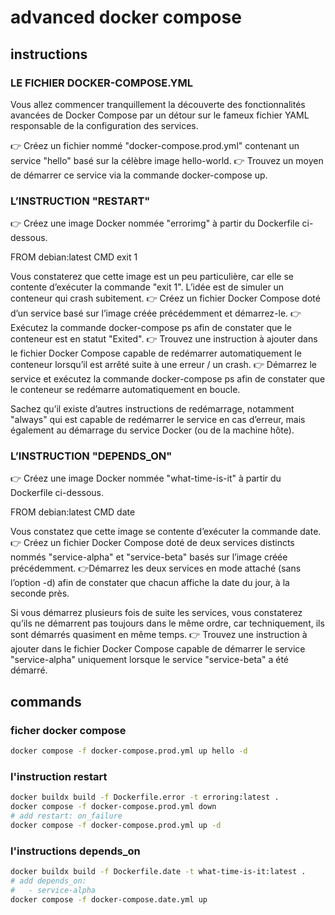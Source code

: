 # advanced docker compose
## instructions
### LE FICHIER DOCKER-COMPOSE.YML
Vous allez commencer tranquillement la découverte des fonctionnalités avancées de Docker Compose par un détour sur le fameux fichier YAML responsable de la configuration des services.

👉 Créez un fichier nommé "docker-compose.prod.yml" contenant un service "hello" basé sur la célèbre image hello-world.
👉 Trouvez un moyen de démarrer ce service via la commande docker-compose up.

### L’INSTRUCTION "RESTART"
👉 Créez une image Docker nommée "errorimg" à partir du Dockerfile ci-dessous.

FROM debian:latest
CMD exit 1

Vous constaterez que cette image est un peu particulière, car elle se contente d’exécuter la commande "exit 1". L’idée est de simuler un conteneur qui crash subitement.
👉 Créez un fichier Docker Compose doté d’un service basé sur l’image créée précédemment et démarrez-le.
👉 Exécutez la commande docker-compose ps afin de constater que le conteneur est en statut "Exited".
👉 Trouvez une instruction à ajouter dans le fichier Docker Compose capable de redémarrer automatiquement le conteneur lorsqu’il est arrêté suite à une erreur / un crash.
👉 Démarrez le service et exécutez la commande docker-compose ps afin de constater que le conteneur se redémarre automatiquement en boucle.

Sachez qu’il existe d’autres instructions de redémarrage, notamment "always" qui est capable de redémarrer le service en cas d’erreur, mais également au démarrage du service Docker (ou de la machine hôte).

### L’INSTRUCTION "DEPENDS_ON"

👉 Créez une image Docker nommée "what-time-is-it" à partir du Dockerfile ci-dessous.

FROM debian:latest
CMD date

Vous constatez que cette image se contente d’exécuter la commande date.
👉 Créez un fichier Docker Compose doté de deux services distincts nommés "service-alpha" et "service-beta" basés sur l’image créée précédemment.
👉Démarrez les deux services en mode attaché (sans l’option -d) afin de constater que chacun affiche la date du jour, à la seconde près.

Si vous démarrez plusieurs fois de suite les services, vous constaterez qu’ils ne démarrent pas toujours dans le même ordre, car techniquement, ils sont démarrés quasiment en même temps.
👉 Trouvez une instruction à ajouter dans le fichier Docker Compose capable de démarrer le service "service-alpha" uniquement lorsque le service "service-beta" a été démarré.

## commands

### ficher docker compose
```sh
docker compose -f docker-compose.prod.yml up hello -d
```

### l'instruction restart
```sh
docker buildx build -f Dockerfile.error -t erroring:latest .
docker compose -f docker-compose.prod.yml down
# add restart: on_failure
docker compose -f docker-compose.prod.yml up -d
```

### l'instructions depends_on
```sh
docker buildx build -f Dockerfile.date -t what-time-is-it:latest .
# add depends_on: 
#   - service-alpha
docker compose -f docker-compose.date.yml up
```
